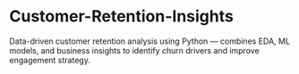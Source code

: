 # Customer-Retention-Insights
Data-driven customer retention analysis using Python — combines EDA, ML models, and business insights to identify churn drivers and improve engagement strategy.

